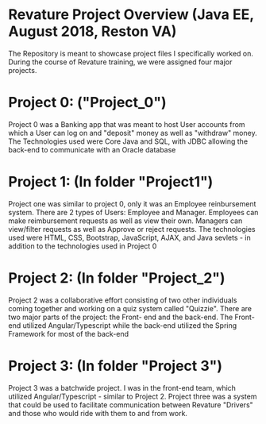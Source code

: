 # Revature Project Overview (Java EE, August 2018, Reston VA)

The Repository is meant to showcase project files I specifically worked on. During the course of 
Revature training, we were assigned four major projects.

# Project 0: ("Project_0")

Project 0 was a Banking app that was meant to host User accounts from which a User can log
 on and "deposit" money as well as "withdraw" money. The Technologies used were Core Java 
 and SQL, with JDBC allowing the back-end to communicate with an Oracle database

# Project 1: (In folder "Project1")

Project one was similar to project 0, only it was an Employee reinbursement system. There are
 2 types of Users: Employee and Manager. Employees can make reimbursement requests as 
 well as view their own. Managers can view/filter requests as well as Approve or reject requests.
 The technologies used were HTML, CSS, Bootstrap, JavaScript, AJAX, and Java sevlets - in
 addition to the technologies used in Project 0

# Project 2: (In folder "Project_2")

Project 2 was a collaborative effort consisting of two other individuals coming together and
 working on a quiz system called "Quizzie". There are two major parts of the project: the Front-
 end and the back-end. The Front-end utilized Angular/Typescript while the back-end utilized the
 Spring Framework for most of the back-end

# Project 3: (In folder "Project 3")

Project 3 was a batchwide project. I was in the front-end team, which utilized Angular/Typescript -
 similar to Project 2. Project three was a system that could be used to facilitate communication
 between Revature "Drivers" and those who would ride with them to and from work.